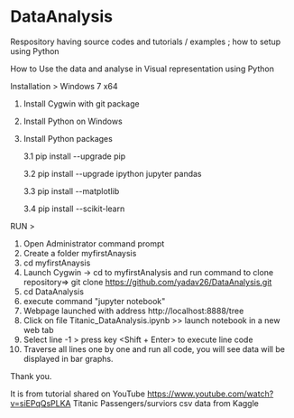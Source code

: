 # DataAnalysis
Respository having source codes and tutorials / examples ; how to setup using Python

How to Use the data and analyse in Visual representation using Python

Installation > Windows 7 x64

1. Install Cygwin with git package
2. Install Python on Windows
3. Install Python packages

    3.1    pip install --upgrade pip
    
    3.2    pip install --upgrade ipython jupyter pandas
    
    3.3    pip install --matplotlib 
    
    3.4    pip install --scikit-learn

RUN > 
1. Open Administrator command prompt
2. Create a folder myfirstAnaysis
3. cd myfirstAnaysis
4. Launch Cygwin -> cd to myfirstAnalysis and run command to clone repository=> git clone https://github.com/yadav26/DataAnalysis.git
5. cd DataAnalysis
6. execute command "jupyter notebook"
7. Webpage launched with address http://localhost:8888/tree
8. Click on file Titanic_DataAnalysis.ipynb >> launch notebook in a new web tab
9. Select line -1 > press key <Shift + Enter> to execute line code 
10. Traverse all lines one by one and run all code, you will see data will be displayed in bar graphs.


Thank you.

It is from tutorial shared on YouTube https://www.youtube.com/watch?v=siEPqQsPLKA
Titanic Passengers/surviors csv data from Kaggle




